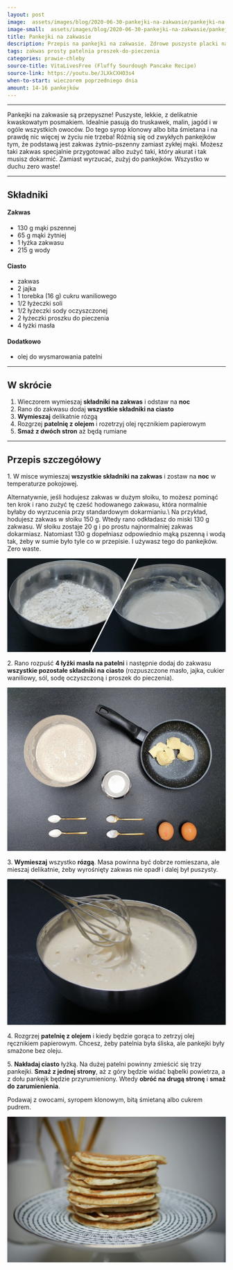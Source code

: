```yaml
---
layout: post
image:  assets/images/blog/2020-06-30-pankejki-na-zakwasie/pankejki-na-zakwasie.jpg
image-small:  assets/images/blog/2020-06-30-pankejki-na-zakwasie/pankejki-na-zakwasie.jpg
title: Pankejki na zakwasie
description: Przepis na pankejki na zakwasie. Zdrowe puszyste placki na zakwasie, które można podać z ulubionymi dodatkami. Szybkie danie śniadaniowe utrzymane w duchu zero waste.
tags: zakwas prosty patelnia proszek-do-pieczenia
categories: prawie-chleby
source-title: VitaLivesFree (Fluffy Sourdough Pancake Recipe)
source-link: https://youtu.be/JLXkCXHO3s4
when-to-start: wieczorem poprzedniego dnia
amount: 14-16 pankejków
---
```


-----

Pankejki na zakwasie są przepyszne! Puszyste, lekkie, z delikatnie kwaskowatym posmakiem. Idealnie pasują do truskawek, malin, jagód i w ogóle wszystkich owoców. Do tego syrop klonowy albo bita śmietana i na prawdę nic więcej w życiu nie trzeba! Różnią się od zwykłych pankejków tym, że podstawą jest zakwas żytnio-pszenny zamiast zykłej mąki. Możesz taki zakwas specjalnie przygotować albo zużyć taki, który akurat i tak musisz dokarmić. Zamiast wyrzucać, zużyj do pankejków. Wszystko w duchu zero waste!

-----

## Składniki

#### Zakwas

* 130 g mąki pszennej
* 65 g mąki żytniej
* 1 łyżka zakwasu
* 215 g wody

#### Ciasto

* zakwas
* 2 jajka
* 1 torebka (16 g) cukru waniliowego
* 1/2 łyżeczki soli
* 1/2 łyżeczki sody oczyszczonej
* 2 łyżeczki proszku do pieczenia
* 4 łyżki masła


#### Dodatkowo

* olej do wysmarowania patelni

-----

## W skrócie

1. Wieczorem wymieszaj **składniki na zakwas** i odstaw na **noc**
2. Rano do zakwasu dodaj **wszystkie składniki na ciasto**
3. **Wymieszaj** delikatnie rózgą
4. Rozgrzej **patelnię z olejem** i rozetrzyj olej ręcznikiem papierowym
5. **Smaż z dwóch stron** aż będą rumiane

-----

## Przepis szczegółowy

1\. W misce wymieszaj **wszystkie składniki na zakwas** i zostaw na **noc** w temperaturze pokojowej.

Alternatywnie, jeśli hodujesz zakwas w dużym słoiku, to możesz pominąć ten krok i rano zużyć tę cześć hodowanego zakwasu, która normalnie byłaby do wyrzucenia przy standardowym dokarmianiu.\\
Na przykład, hodujesz zakwas w słoiku 150 g. Wtedy rano odkładasz do miski 130 g zakwasu. W słoiku zostaje 20 g i po prostu najnormalniej zakwas dokarmiasz. Natomiast 130 g dopełniasz odpowiednio mąką pszenną i wodą tak, żeby w sumie było tyle co w przepisie. I używasz tego do pankejków. Zero waste.

![Pankejki na zakwasie - Zakwas](/assets/images/blog/2020-06-30-pankejki-na-zakwasie/pankejki-na-zakwasie-zakwas.jpg)

2\. Rano rozpuść **4 łyżki masła na patelni** i następnie dodaj do zakwasu **wszystkie pozostałe składniki na ciasto** (rozpuszczone masło, jajka, cukier waniliowy, sól, sodę oczyszczoną i proszek do pieczenia).

![Pankejki na zakwasie - Składniki](/assets/images/blog/2020-06-30-pankejki-na-zakwasie/pankejki-na-zakwasie-skladniki.jpg)

3\. **Wymieszaj** wszystko **rózgą**. Masa powinna być dobrze romieszana, ale mieszaj delikatnie, żeby wyrośnięty zakwas nie opadł i dalej był puszysty.

![Pankejki na zakwasie - Masa](/assets/images/blog/2020-06-30-pankejki-na-zakwasie/pankejki-na-zakwasie-masa.jpg)

4\. Rozgrzej **patelnię z olejem** i kiedy będzie gorąca to zetrzyj olej ręcznikiem papierowym. Chcesz, żeby patelnia była śliska, ale pankejki były smażone bez oleju.

5\. **Nakładaj ciasto** łyżką. Na dużej patelni powinny zmieścić się trzy pankejki. **Smaż z jednej strony**, aż z góry będzie widać bąbelki powietrza, a z dołu pankejk będzie przyrumieniony. Wtedy **obróć na drugą stronę** i **smaż do zarumienienia**.

Podawaj z owocami, syropem klonowym, bitą śmietaną albo cukrem pudrem.

![Pankejki na zakwasie](/assets/images/blog/2020-06-30-pankejki-na-zakwasie/pankejki-na-zakwasie-gotowe.jpg)
